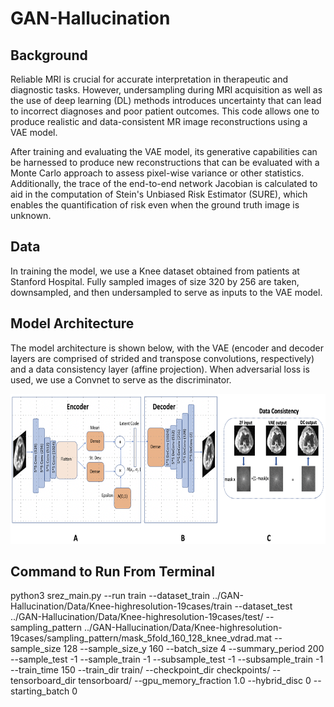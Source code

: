 # GAN-Hallucination

## Background
Reliable MRI is crucial for accurate interpretation in therapeutic and diagnostic tasks. However, undersampling during MRI acquisition as well as the use of deep learning (DL) methods introduces uncertainty that can lead to incorrect diagnoses and poor patient outcomes. This code allows one to produce realistic and data-consistent MR image reconstructions using a VAE model.

After training and evaluating the VAE model, its generative capabilities can be harnessed to produce new reconstructions that can be evaluated with a Monte Carlo approach to assess pixel-wise variance or other statistics. Additionally, the trace of the end-to-end network Jacobian is calculated to aid in the computation of Stein's Unbiased Risk Estimator (SURE), which enables the quantification of risk even when the ground truth image is unknown.

## Data
In training the model, we use a Knee dataset obtained from patients at Stanford Hospital. Fully sampled images of size 320 by 256 are taken, downsampled, and then undersampled to serve as inputs to the VAE model.

## Model Architecture
The model architecture is shown below, with the VAE (encoder and decoder layers are comprised of strided and transpose convolutions, respectively) and a data consistency layer (affine projection). When adversarial loss is used, we use a Convnet to serve as the discriminator.

<p align="center">
  <img src="model_fig.png" height="240">
</p>

## Command to Run From Terminal

python3 srez_main.py 
--run train 
--dataset_train ../GAN-Hallucination/Data/Knee-highresolution-19cases/train
--dataset_test ../GAN-Hallucination/Data/Knee-highresolution-19cases/test/ 
--sampling_pattern ../GAN-Hallucination/Data/Knee-highresolution-19cases/sampling_pattern/mask_5fold_160_128_knee_vdrad.mat 
--sample_size 128 
--sample_size_y 160 
--batch_size 4 
--summary_period 200 
--sample_test -1 
--sample_train -1 
--subsample_test -1
--subsample_train -1 
--train_time 150 
--train_dir train/ 
--checkpoint_dir checkpoints/ 
--tensorboard_dir tensorboard/ 
--gpu_memory_fraction 1.0 
--hybrid_disc 0 
--starting_batch 0
